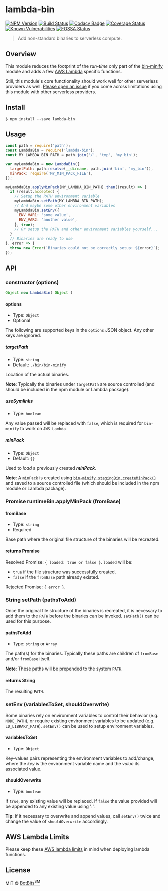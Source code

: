 # lambda-bin
[![NPM Version](https://img.shields.io/npm/v/lambda-bin.svg)](https://www.npmjs.com/package/lambda-bin)
[![Build Status](https://travis-ci.com/botbits/lambda-bin.svg?branch=master)](https://travis-ci.com/botbits/lambda-bin)
[![Codacy Badge](https://api.codacy.com/project/badge/Grade/517072359191415cbc9d00e44a73997f)](https://www.codacy.com/app/marcelobern/lambda-bin?utm_source=github.com&amp;utm_medium=referral&amp;utm_content=botbits/lambda-bin&amp;utm_campaign=Badge_Grade)
[![Coverage Status](https://coveralls.io/repos/github/botbits/lambda-bin/badge.svg?branch=master)](https://coveralls.io/github/botbits/lambda-bin?branch=master)
[![Known Vulnerabilities](https://snyk.io/test/github/botbits/lambda-bin/badge.svg?targetFile=package.json)](https://snyk.io/test/github/botbits/lambda-bin?targetFile=package.json)
[![FOSSA Status](https://app.fossa.io/api/projects/git%2Bgithub.com%2Fbotbits%2Flambda-bin.svg?type=shield)](https://app.fossa.io/projects/git%2Bgithub.com%2Fbotbits%2Flambda-bin?ref=badge_shield)

> Add non-standard binaries to serverless compute.

## Overview

This module reduces the footprint of the *run-time* only part of the [bin-minify](https://www.npmjs.com/package/bin-minify) module and adds a few [AWS Lambda](https://aws.amazon.com/lambda/) specific functions.

Still, this module's core functionality should work well for other serverless providers as well. [Please open an issue](https://github.com/botbits/lambda-bin/issues) if you come across limitations using this module with other serverless providers.

## Install

```shell
$ npm install --save lambda-bin
```

## Usage

```js
const path = require('path');
const LambdaBin = require('lambda-bin');
const MY_LAMBDA_BIN_PATH = path.join('/', 'tmp', 'my_bin');

var myLambdaBin = new LambdaBin({
  targetPath: path.resolve(__dirname, path.join('bin', 'my_bin')),
  minPack: require('MY_MIN_PACK_FILE'),
});

myLambdaBin.applyMinPack(MY_LAMBDA_BIN_PATH).then((result) => {
  if (result.accepted) {
    // Setup the PATH environment variable
    myLambdaBin.setPath(MY_LAMBDA_BIN_PATH);
    // And maybe some other environment variables
    myLambdaBin.setEnv({
      ENV_VAR1: 'some value',
      ENV_VAR2: 'another value',
    }, true);
    // Or setup the PATH and other environment variables yourself...
  }
  // Binaries are ready to use
}, error => {
  throw new Error(`Binaries could not be correctly setup: ${error}`);
});
```

## API

### constructor (options)
```javascript
Object new LambdaBin( Object )
```

#### options

-   Type: `Object`
-   Optional

The following are supported keys in the `options` JSON object. Any other keys are ignored.

##### targetPath

-   Type: `string`
-   Default: `./bin/bin-minify`

Location of the actual binaries.

**Note**: Typically the binaries under `targetPath` are source controlled (and should be included in the npm module or Lambda package).

##### useSymlinks

-   Type: `boolean`

Any value passed will be replaced with `false`, which is required for `bin-minify` to work on `AWS Lambda`

##### minPack

-   Type: `Object`
-   Default: `{}`

Used to *load* a previously created ***minPack***.

**Note**: A `minPack` is created using [`bin-minify stagingBin.createMinPack()`](https://www.npmjs.com/package/bin-minify#promise-stagingbincreateminpack-) and saved to a source controlled file (which should be included in the npm module or Lambda package).

### Promise runtimeBin.applyMinPack (fromBase)

#### fromBase

-   Type: `string`
-   Required

Base path where the original file structure of the binaries will be recreated.

#### returns Promise

Resolved Promise: `{ loaded: true or false }`. `loaded` will be:
-   `true` if the file structure was successfully created.
-   `false` if the `fromBase` path already existed.

Rejected Promise: `{ error }`.

### String setPath (pathsToAdd)

Once the original file structure of the binaries is recreated, it is necessary to add them to the `PATH` before the binaries can be invoked. `setPath()` can be used for this purpose.

#### pathsToAdd

-   Type: `string` or `Array`

The path(s) for the binaries. Typically these paths are children of `fromBase` and/or `fromBase` itself.

**Note**: These paths will be prepended to the system `PATH`.

#### returns String

The resulting `PATH`.

### setEnv (variablesToSet, shouldOverwrite)

Some binaries rely on environment variables to control their behavior (e.g. `NODE_PATH`), or require existing environment variables to be updated (e.g. `LD_LIBRARY_PATH`). `setEnv()` can be used to setup environment variables.

#### variablesToSet

-   Type: `Object`

Key-values pairs representing the environment variables to add/change, where the *key* is the environment variable name and the *value* its associated value.

#### shouldOverwrite

-   Type: `boolean`

If `true`, any existing value will be replaced. If `false` the value provided will be appended to any existing value using ':'.

**Tip**: If it necessary to overwrite and append values, call `setEnv()` twice and change the value of `shouldOverwrite` accordingly.

## AWS Lambda Limits

Please keep these [AWS lambda limits](https://docs.aws.amazon.com/lambda/latest/dg/limits.html) in mind when deploying lambda functions.

## License

MIT © [BotBits<sup>SM</sup>](https://github.com/botbits)
